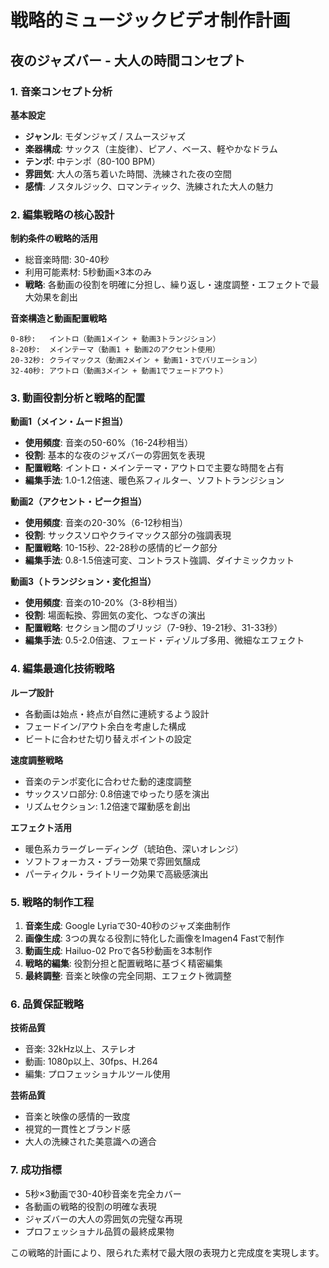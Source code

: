 # 戦略的ミュージックビデオ制作計画
## 夜のジャズバー - 大人の時間コンセプト

### 1. 音楽コンセプト分析

**基本設定**
- **ジャンル**: モダンジャズ / スムースジャズ
- **楽器構成**: サックス（主旋律）、ピアノ、ベース、軽やかなドラム
- **テンポ**: 中テンポ（80-100 BPM）
- **雰囲気**: 大人の落ち着いた時間、洗練された夜の空間
- **感情**: ノスタルジック、ロマンティック、洗練された大人の魅力

### 2. 編集戦略の核心設計

**制約条件の戦略的活用**
- 総音楽時間: 30-40秒
- 利用可能素材: 5秒動画×3本のみ
- **戦略**: 各動画の役割を明確に分担し、繰り返し・速度調整・エフェクトで最大効果を創出

**音楽構造と動画配置戦略**
```
0-8秒:   イントロ（動画1メイン + 動画3トランジション）
8-20秒:  メインテーマ（動画1 + 動画2のアクセント使用）
20-32秒: クライマックス（動画2メイン + 動画1・3でバリエーション）
32-40秒: アウトロ（動画3メイン + 動画1でフェードアウト）
```

### 3. 動画役割分析と戦略的配置

**動画1（メイン・ムード担当）**
- **使用頻度**: 音楽の50-60%（16-24秒相当）
- **役割**: 基本的な夜のジャズバーの雰囲気を表現
- **配置戦略**: イントロ・メインテーマ・アウトロで主要な時間を占有
- **編集手法**: 1.0-1.2倍速、暖色系フィルター、ソフトトランジション

**動画2（アクセント・ピーク担当）**
- **使用頻度**: 音楽の20-30%（6-12秒相当）
- **役割**: サックスソロやクライマックス部分の強調表現
- **配置戦略**: 10-15秒、22-28秒の感情的ピーク部分
- **編集手法**: 0.8-1.5倍速可変、コントラスト強調、ダイナミックカット

**動画3（トランジション・変化担当）**
- **使用頻度**: 音楽の10-20%（3-8秒相当）
- **役割**: 場面転換、雰囲気の変化、つなぎの演出
- **配置戦略**: セクション間のブリッジ（7-9秒、19-21秒、31-33秒）
- **編集手法**: 0.5-2.0倍速、フェード・ディゾルブ多用、微細なエフェクト

### 4. 編集最適化技術戦略

**ループ設計**
- 各動画は始点・終点が自然に連続するよう設計
- フェードイン/アウト余白を考慮した構成
- ビートに合わせた切り替えポイントの設定

**速度調整戦略**
- 音楽のテンポ変化に合わせた動的速度調整
- サックスソロ部分: 0.8倍速でゆったり感を演出
- リズムセクション: 1.2倍速で躍動感を創出

**エフェクト活用**
- 暖色系カラーグレーディング（琥珀色、深いオレンジ）
- ソフトフォーカス・ブラー効果で雰囲気醸成
- パーティクル・ライトリーク効果で高級感演出

### 5. 戦略的制作工程

1. **音楽生成**: Google Lyriaで30-40秒のジャズ楽曲制作
2. **画像生成**: 3つの異なる役割に特化した画像をImagen4 Fastで制作
3. **動画生成**: Hailuo-02 Proで各5秒動画を3本制作
4. **戦略的編集**: 役割分担と配置戦略に基づく精密編集
5. **最終調整**: 音楽と映像の完全同期、エフェクト微調整

### 6. 品質保証戦略

**技術品質**
- 音楽: 32kHz以上、ステレオ
- 動画: 1080p以上、30fps、H.264
- 編集: プロフェッショナルツール使用

**芸術品質**
- 音楽と映像の感情的一致度
- 視覚的一貫性とブランド感
- 大人の洗練された美意識への適合

### 7. 成功指標

- 5秒×3動画で30-40秒音楽を完全カバー
- 各動画の戦略的役割の明確な表現
- ジャズバーの大人の雰囲気の完璧な再現
- プロフェッショナル品質の最終成果物

この戦略的計画により、限られた素材で最大限の表現力と完成度を実現します。
